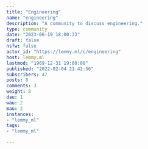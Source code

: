 ```yaml
---
title: "Engineering" 
name: "engineering"
description: "A community to discuss engineering."
type: community
date: "2023-06-19 18:00:33"
draft: false
nsfw: false
actor_id: "https://lemmy.ml/c/engineering"
host: lemmy.ml
lastmod: "1969-12-31 19:00:00"
published: "2022-02-04 21:42:56"
subscribers: 47
posts: 8
comments: 3
weight: 8
dau: 1
wau: 2
mau: 2
instances:
- "lemmy_ml"
tags: 
- "lemmy_ml"

---
```

